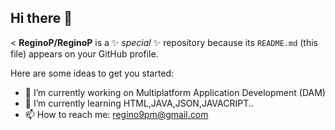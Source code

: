## Hi there 👋

<
**ReginoP/ReginoP** is a ✨ _special_ ✨ repository because its `README.md` (this file) appears on your GitHub profile.

Here are some ideas to get you started:

- 🔭 I’m currently working on Multiplatform Application Development (DAM)
- 🌱 I’m currently learning HTML,JAVA,JSON,JAVACRIPT..
- 📫 How to reach me: regino9pm@gmail.com 
